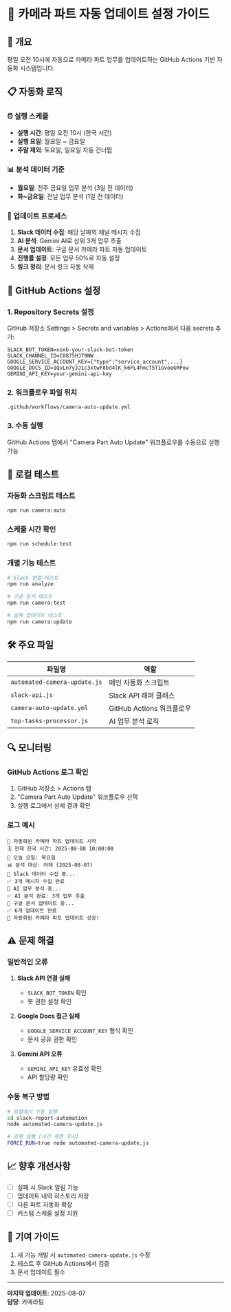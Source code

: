 # 📅 카메라 파트 자동 업데이트 설정 가이드

## 🎯 개요

평일 오전 10시에 자동으로 카메라 파트 업무를 업데이트하는 GitHub Actions 기반 자동화 시스템입니다.

## 📋 자동화 로직

### ⏰ 실행 스케줄
- **실행 시간**: 평일 오전 10시 (한국 시간)
- **실행 요일**: 월요일 ~ 금요일
- **주말 제외**: 토요일, 일요일 자동 건너뜀

### 📊 분석 데이터 기준
- **월요일**: 전주 금요일 업무 분석 (3일 전 데이터)
- **화~금요일**: 전날 업무 분석 (1일 전 데이터)

### 🔄 업데이트 프로세스
1. **Slack 데이터 수집**: 해당 날짜의 채널 메시지 수집
2. **AI 분석**: Gemini AI로 상위 3개 업무 추출
3. **문서 업데이트**: 구글 문서 카메라 파트 자동 업데이트
4. **진행률 설정**: 모든 업무 50%로 자동 설정
5. **링크 정리**: 문서 링크 자동 삭제

## 🔧 GitHub Actions 설정

### 1. Repository Secrets 설정

GitHub 저장소 Settings > Secrets and variables > Actions에서 다음 secrets 추가:

```
SLACK_BOT_TOKEN=xoxb-your-slack-bot-token
SLACK_CHANNEL_ID=C0875HJ79NW
GOOGLE_SERVICE_ACCOUNT_KEY={"type":"service_account",...}
GOOGLE_DOCS_ID=1QvLn7yJJ1c3xtwF8bd4lK_k6FL4hmcT5TiGvoeGRPow
GEMINI_API_KEY=your-gemini-api-key
```

### 2. 워크플로우 파일 위치
```
.github/workflows/camera-auto-update.yml
```

### 3. 수동 실행
GitHub Actions 탭에서 "Camera Part Auto Update" 워크플로우를 수동으로 실행 가능

## 📝 로컬 테스트

### 자동화 스크립트 테스트
```bash
npm run camera:auto
```

### 스케줄 시간 확인
```bash
npm run schedule:test
```

### 개별 기능 테스트
```bash
# Slack 연결 테스트
npm run analyze

# 구글 문서 테스트
npm run camera:test

# 실제 업데이트 테스트
npm run camera:update
```

## 🛠️ 주요 파일

| 파일명 | 역할 |
|--------|------|
| `automated-camera-update.js` | 메인 자동화 스크립트 |
| `slack-api.js` | Slack API 래퍼 클래스 |
| `camera-auto-update.yml` | GitHub Actions 워크플로우 |
| `top-tasks-processor.js` | AI 업무 분석 로직 |

## 🔍 모니터링

### GitHub Actions 로그 확인
1. GitHub 저장소 > Actions 탭
2. "Camera Part Auto Update" 워크플로우 선택
3. 실행 로그에서 상세 결과 확인

### 로그 예시
```
🚀 자동화된 카메라 파트 업데이트 시작
🗓️ 현재 한국 시간: 2025-08-08 10:00:00
📅 오늘 요일: 목요일
📊 분석 대상: 어제 (2025-08-07)
📡 Slack 데이터 수집 중...
✅ 3개 메시지 수집 완료
🤖 AI 업무 분석 중...
✅ AI 분석 완료: 3개 업무 추출
📝 구글 문서 업데이트 중...
✅ 6개 업데이트 완료
🎉 자동화된 카메라 파트 업데이트 성공!
```

## ⚠️ 문제 해결

### 일반적인 오류

1. **Slack API 연결 실패**
   - `SLACK_BOT_TOKEN` 확인
   - 봇 권한 설정 확인

2. **Google Docs 접근 실패**
   - `GOOGLE_SERVICE_ACCOUNT_KEY` 형식 확인
   - 문서 공유 권한 확인

3. **Gemini API 오류**
   - `GEMINI_API_KEY` 유효성 확인
   - API 할당량 확인

### 수동 복구 방법
```bash
# 로컬에서 수동 실행
cd slack-report-automation
node automated-camera-update.js

# 강제 실행 (시간 제한 무시)
FORCE_RUN=true node automated-camera-update.js
```

## 📈 향후 개선사항

- [ ] 실패 시 Slack 알림 기능
- [ ] 업데이트 내역 히스토리 저장
- [ ] 다른 파트 자동화 확장
- [ ] 커스텀 스케줄 설정 지원

## 🤝 기여 가이드

1. 새 기능 개발 시 `automated-camera-update.js` 수정
2. 테스트 후 GitHub Actions에서 검증
3. 문서 업데이트 필수

---

**마지막 업데이트**: 2025-08-07  
**담당**: 카메라팀